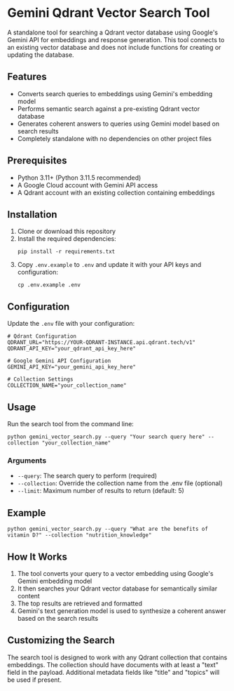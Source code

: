 # Gemini Qdrant Vector Search Tool

A standalone tool for searching a Qdrant vector database using Google's Gemini API for embeddings and response generation. This tool connects to an existing vector database and does not include functions for creating or updating the database.

## Features

- Converts search queries to embeddings using Gemini's embedding model
- Performs semantic search against a pre-existing Qdrant vector database
- Generates coherent answers to queries using Gemini model based on search results
- Completely standalone with no dependencies on other project files

## Prerequisites

- Python 3.11+ (Python 3.11.5 recommended)
- A Google Cloud account with Gemini API access
- A Qdrant account with an existing collection containing embeddings

## Installation

1. Clone or download this repository
2. Install the required dependencies:
   ```
   pip install -r requirements.txt
   ```
3. Copy `.env.example` to `.env` and update it with your API keys and configuration:
   ```
   cp .env.example .env
   ```

## Configuration

Update the `.env` file with your configuration:

```
# Qdrant Configuration
QDRANT_URL="https://YOUR-QDRANT-INSTANCE.api.qdrant.tech/v1"
QDRANT_API_KEY="your_qdrant_api_key_here"

# Google Gemini API Configuration
GEMINI_API_KEY="your_gemini_api_key_here"

# Collection Settings
COLLECTION_NAME="your_collection_name"
```

## Usage

Run the search tool from the command line:

```
python gemini_vector_search.py --query "Your search query here" --collection "your_collection_name"
```

### Arguments

- `--query`: The search query to perform (required)
- `--collection`: Override the collection name from the .env file (optional)
- `--limit`: Maximum number of results to return (default: 5)

## Example

```
python gemini_vector_search.py --query "What are the benefits of vitamin D?" --collection "nutrition_knowledge"
```

## How It Works

1. The tool converts your query to a vector embedding using Google's Gemini embedding model
2. It then searches your Qdrant vector database for semantically similar content
3. The top results are retrieved and formatted
4. Gemini's text generation model is used to synthesize a coherent answer based on the search results

## Customizing the Search

The search tool is designed to work with any Qdrant collection that contains embeddings. The collection should have documents with at least a "text" field in the payload. Additional metadata fields like "title" and "topics" will be used if present. 